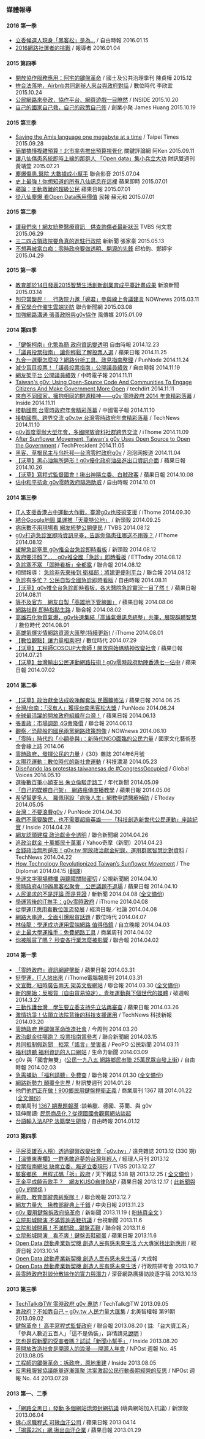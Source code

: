 ### 媒體報導

#### 2016 第一季

* [立委候選人現身「黑客松」是為...](http://news.ltn.com.tw/news/politics/breakingnews/1573359) / 自由時報 2016.01.15
* [2016網路社運者的挑戰](https://www.twreporter.org/a/opinion-tang) / 報導者 2016.01.04

#### 2015 第四季

* [開放協作服務應用：阿宅的鍵盤革命](https://www.ndc.gov.tw/cp.aspx?n=2A117ADDF16F6181&s=9064B3F41FA3A734) / 國土及公共治理季刊 陳貞樺 2015.12 
* [拚合法落地，Airbnb共同創辦人來台與政府對話](http://www.bnext.com.tw/article/view/id/37756) / 數位時代 李欣宜  2015.10.24
* [公民網路來參政，協作平台、網頁遊戲一目瞭然](http://www.inside.com.tw/2015/10/20/president-election-policy-comparison) / INSIDE 2015.10.20
* [自己的國家自己救，自己的政策自己修](http://www.meetclub.tw/article/view/id/36558) / 創業小聚 James Huang 2015.10.19


#### 2015 第三季

* [Saving the Amis language one megabyte at a time](http://www.taipeitimes.com/News/feat/archives/2015/09/28/2003628753) / Taipei Times 2015.09.28
* [簡單搞懂複雜預算！北市率先推出預算視覺化](http://www.thenewslens.com/post/217538/) 關鍵評論網 阿Ken 2015.09.11
* [讓八仙傷患系統即時上線的那群人 「Open data」集小兵立大功](http://www.wealth.com.tw/article_in.aspx?nid=5315) 財訊雙週刊 黃靖萱 2015.07.21
* [塵爆傷患.醫院 大數據成小幫手](https://video.udn.com/news/338251) 聯合影音 2015.07.04
* [史上最強！你想知道的所有八仙訊息在這裡](http://www.appledaily.com.tw/realtimenews/article/new/20150701/639311/) 蘋果即時 2015.07.01
* [蘋論：主動救難的超級公民](http://www.appledaily.com.tw/appledaily/article/headline/20150701/36639766/) 蘋果日報 2015.07.01
* [從八仙塵爆 看Open Data應用價值](http://www.peoplenews.tw/news/ed1b9fd3-caf1-4814-b814-0e34f12aab02) 民報 蘇元和 2015.07.01

#### 2015 第二季

* [讓我們來！網友統整醫療資訊　供查詢傷者最新狀況](http://news.tvbs.com.tw/life/news-605396/) TVBS 何文君 2015.06.29
* [三二四占領政院要角真的進駐行政院](http://www.new7.com.tw/NewsView.aspx?t=TOP&i=TXT20150513161905KLL) 新新聞 張家豪 2015.05.13
* [不想再被當白痴：零時政府要做透明、開源的先鋒](http://www.books.com.tw/web/sys_serialtext/?item=0010673408) 邱柏鈞、鄭婷宇 2015.04.29

#### 2015 第一季

* [教育部於14日發表2015智慧生活創新創業育成平臺計畫成果](http://news.sina.com.tw/article/20150314/13984024.html) 新浪新聞 2015.03.14
* [別只當酸民！　行政院力邀「婉君」參與線上會議建言](http://www.nownews.com/n/2015/03/11/1628099) NOWnews 2015.03.11
* [產官學合作催生雲端災防](http://udn.com/news/story/7240/751018-%E7%94%A2%E5%AE%98%E5%AD%B8%E5%90%88%E4%BD%9C-%E5%82%AC%E7%94%9F%E9%9B%B2%E7%AB%AF%E7%81%BD%E9%98%B2) 聯合新聞網 2015.03.08
* [加強網路溝通 張善政盼與g0v協作](http://www.stormmediagroup.com/opencms/news/detail/6786df9e-97e3-11e4-ad2b-ef2804cba5a1/?uuid=6786df9e-97e3-11e4-ad2b-ef2804cba5a1) 風傳媒 2015.01.09

#### 2014 第四季
* [「鍵盤柯南」化繁為簡 政府資訊變透明](http://news.ltn.com.tw/news/politics/paper/841280/print) 自由時報 2014.12.23
* [「議員投票指南」 讓你輕鬆了解投票人選](http://www.appledaily.com.tw/realtimenews/article/recommend/20141125/512760) / 蘋果日報 2014.11.25
* [九合一選舉怎麼投？網路分析工具、政見指南整理](http://punnode.com/archives/25939) / PunNode 2014.11.24
* [減少盲目投票！「議員投票指南」公開議員績效](http://election.ltn.com.tw/2014/news.php?rno=1&type=breakingnews&no=1161454) / 自由時報 2014.11.19
* [網友架平台 公開議員績效](http://www.chinatimes.com/newspapers/20141111000516-260107) / 中時電子報 2014.11.11
* [Taiwan's g0v: Using Open-Source Code And Communities To Engage Citizens And Make Government More Open](https://www.techdirt.com/articles/20141107/10025529078/taiwans-g0v-using-open-source-code-communities-to-engage-citizens-make-government-more-open.shtml) / techdirt 2014.11.11
* [來自不同國家，擁抱相同的開源精神——g0v 零時政府 2014 年會精彩落幕](http://www.inside.com.tw/2014/11/11/g0v-summit-2014) / Inside 2014.11.11
* [接軌國際 台零時政府年會精彩落幕](http://www.chinatimes.com/realtimenews/20141110005589-260412) / 中國電子報 2014.11.10
* [接軌國際、跨界交流 g0v.tw 台灣零時政府年會精彩落幕](http://technews.tw/2014/11/10/g0v-tw-summit/) /  TechNews 2014.11.10
* [g0v首度舉辦大型年會，多國開放資料社群跨界交流](http://www.ithome.com.tw/news/92174) / iThome 2014.11.09
* [After Sunflower Movement, Taiwan's g0v Uses Open Source to Open the Government](http://techpresident.com/news/wegov/25339/sunflower-movement-g0v-taiwan-open-government) / TechPresident 2014.11.05
* [黑客、草根民主与乌托邦—台湾零时政府g0v](https://pao-pao.net/article/209) / 泡泡网报道 2014.11.04
* [【沃草】黑心油無所遁形！g0v優化政府油品進出口資訊介面](http://www.appledaily.com.tw/realtimenews/article/politics/20141026/494646/) / 蘋果日報 2014.10.26
* [【沃草】寫程式監督國會！揪出神隱立委、白賊政客](http://www.appledaily.com.tw/realtimenews/article/politics/20141008/484195/) / 蘋果日報 2014.10.08
* [佔中和平抗命 g0v零時政府隔海助威](http://news.ltn.com.tw/news/world/breakingnews/1120109) / 自由時報 2014.10.01

#### 2014 第三季
* [IT人支援香港占中運動大作戰，臺灣g0v也技術支援](http://www.ithome.com.tw/news/91209) / iThome 2014.09.30
* [結合Google地圖 巢運推「天龍特公地」](http://newtalk.tw/news/2014/09/25/51807.html) / 新頭殼 2014.09.25
* [病床數不用現場看 網友統整公開便民](http://video.n.yam.com/20140812484402/%E7%97%85%E5%BA%8A%E6%95%B8%E4%B8%8D%E7%94%A8%E7%8F%BE%E5%A0%B4%E7%9C%8B%20%E7%B6%B2%E5%8F%8B%E7%B5%B1%E6%95%B4%E5%85%AC%E9%96%8B%E4%BE%BF%E6%B0%91) / TVBS 2014.08.12
* [g0v打造急診室即時資訊平臺，告訴你傷患往哪送不用等？](http://www.ithome.com.tw/news/90038) / IThome 2014.08.12
* [緩解急診塞車 g0v推全台急診即時看板](http://newtalk.tw/news/2014/08/11/50244.html) / 新頭殼 2014.08.12
* [政府要汗顏了…　g0v推全國「急診」即時看板](http://www.ettoday.net/news/20140811/388527.htm) / ETToday 2014.08.12
* [急診塞不塞 「即時看板」全都露](http://mag.udn.com/mag/life/storypage.jsp?f_MAIN_ID=207&f_SUB_ID=449&f_ART_ID=529180) / 聯合報 2014.08.12
 * 相關報導： [急診非先來後到 衛福部：將建更便利平台](http://mag.udn.com/mag/life/storypage.jsp?f_ART_ID=529177&kdid=AR10&r=3) / 聯合報 2014.08.12
* [急診有多忙？ 公民自製全國急診即時看版](http://news.ltn.com.tw/news/life/breakingnews/1078470) / 自由時報 2014.08.11
* [【沃草】g0v推全台急診即時看板，各大醫院急診實況一目了然！](http://www.appledaily.com.tw/realtimenews/article/politics/20140811/449892/) / 蘋果日報 2014.08.11
* [等不及官方　網友自製「高雄地下管線圖」](http://www.appledaily.com.tw/realtimenews/article/local/20140806/447139/) / 蘋果日報 2014.08.06
* [網路社群 即時指點生路](http://money.udn.com/storypage.php?sub_id=5958&art_id=198951) / 聯合報 2014.08.02
* [高雄石化物質氣爆，g0v快速集結「高雄氣爆訊息統整」共筆，展現群體智慧](http://www.bnext.com.tw/article/view/id/33255) / 數位時代 2014.08.01
* [高雄氣爆災情網路資源大匯整(持續更新)](http://www.ithome.com.tw/news/89808) / iThome 2014.08.01
* [【數位觀點】讓力量相乘吧!](http://www.bnext.com.tw/article/view/id/33212) / 數位時代 2014.07.29
* [【沃草】工程師COSCUP大會師！開放原始碼精神改變社會](http://www.appledaily.com.tw/realtimenews/article/new/20140721/437114/) / 蘋果日報 2014.07.21
* [【沃草】台灣輸出公民運動網路技術！g0v零時政府助陣香港七一佔中](http://www.appledaily.com.tw/realtimenews/article/new/20140702/426671/) / 蘋果日報 2014.07.02


#### 2014 第二季
* [【沃草】政治獻金法成收賄解套法 民團籲修法](http://www.appledaily.com.tw/realtimenews/article/new/20140624/421819/%E3%80%90%E6%B2%83%E8%8D%89%E3%80%91%E6%94%BF%E6%B2%BB%E7%8D%BB%E9%87%91%E6%B3%95%E6%88%90%E6%94%B6%E8%B3%84%E8%A7%A3%E5%A5%97%E6%B3%95%E6%B0%91%E5%9C%98%E7%B1%B2%E4%BF%AE%E6%B3%95) / 蘋果日報 2014.06.25
* [台灣/台南：「沒有人」獲得台南黑客松大獎](http://punnode.com/archives/17650) / PunNode 2014.06.24
* [全球最活躍的開放政府組織在台灣！](http://www.appledaily.com.tw/realtimenews/article/politics/20140613/415694/%E3%80%90%E6%B2%83%E8%8D%89%E3%80%91%E5%85%A8%E7%90%83%E6%9C%80%E6%B4%BB%E8%BA%8D%E7%9A%84%E9%96%8B%E6%94%BE%E6%94%BF%E5%BA%9C%E7%B5%84%E7%B9%94%E5%9C%A8%E5%8F%B0%E7%81%A3%EF%BC%81) / 蘋果日報 2014.06.13
* [張善政：市場調節 4G會降價](http://mag.udn.com/mag/digital/storypage.jsp?f_MAIN_ID=323&f_SUB_ID=2952&f_ART_ID=519404) / 聯合報 2014.06.13
* [觀察／恐龍般的國民兩黨網路政策想像](http://www.nownews.com/n/2014/06/10/1270440) / NOWnews 2014.06.10
* [「零時」時代的「小額參與」：新時代NGO面臨的公民力量](http://www.ncafroc.org.tw/mag/news1_show.asp?id=150&tp=nextp) / 國家文化藝術基金會線上誌 2014.06
* [零時政府，發揮公民的力量](http://www.30.com.tw/article_content_25486.html) /《30》雜誌 2014年6月號
* [太陽花運動：數位時代的新社會運動](http://techsoup-taiwan.blogspot.com/2014/05/blog-post.html) / 科技濃湯 2014.05.23
* [Diseñando las protestas taiwanesas de #CongressOccupied](http://es.globalvoicesonline.org/2014/05/10/disenando-las-protestas-taiwanesas-de-congressoccupied/) / Global Voices 2014.05.10
* [選後數百筆小額支出 朱立倫駁走路工](https://www.youtube.com/watch?v=-UruElk0X5o) / 年代新聞 2014.05.09
* [「自己的媒體自己架」　網路瘋傳直播教學](http://mag.udn.com/mag/digital/storypage.jsp?f_ART_ID=510634) / 蘋果日報 2014.05.06
* [希望幫更多人　羅佩琪設「病後人生」網教申請醫療補助](http://www.ettoday.net/news/20140505/353528.htm) / ETtoday 2014.05.05
* [台灣：不要浪費g0v](http://punnode.com/archives/14548) / PunNode 2014.04.30
* [我們不需要酸民，也不需要超級英雄——「科技創造新世代公民運動」座談紀實](http://www.inside.com.tw/2014/04/28/57379) / Inside 2014.04.28
* [網友認領建檔 政治獻金全透明](http://mag.udn.com/mag/digital/storypage.jsp?f_MAIN_ID=314&f_SUB_ID=5852&f_ART_ID=510634) / 聯合新聞網 2014.04.26
* [追政治獻金 十萬鄉民十萬軍](https://tw.news.yahoo.com/%E8%BF%BD%E6%94%BF%E6%B2%BB%E7%8D%BB%E9%87%91-%E5%8D%81%E8%90%AC%E9%84%89%E6%B0%91%E5%8D%81%E8%90%AC%E8%BB%8D-103434978.html) / Yahoo奇摩（新聞）2014.04.23
* [金錢政治無所遁形！g0v.tw 開放政治獻金紀錄，運用群眾智慧比對資料](http://technews.tw/2014/04/22/follow-the-money-to-chase-the-champion-finance-using-crowd-sourcing-by-g0v-tw/) / TechNews 2014.04.22
* [How Technology Revolutionized Taiwan’s Sunflower Movement](http://thediplomat.com/2014/04/how-technology-revolutionized-taiwans-sunflower-movement/2/) / The Diplomat 2014.04.15 ([翻譯](http://www.ptt.cc/bbs/FuMouDiscuss/M.1397728649.A.D9B.html))
* [學運文字現場轉播 與聽障關聯密切](http://news.pts.org.tw/detail.php?NEENO=266408) / 公視新聞網 2014.04.10
* [零時政府4/19辦黑客松聚會　公民議題不退場](http://www.appledaily.com.tw/realtimenews/article/politics/20140410/376241/) / 蘋果日報 2014.04.10
* [人民渴求的不是評論 而是見證](http://www.new7.com.tw/NewsView.aspx?i=TXT20140402141407S2D) / 新新聞 2014.04.08 ([全文備份](https://gist.github.com/pofeng/10172453))
* [學運背後的IT推手：g0v零時政府](http://www.ithome.com.tw/tech/86462) / iThome 2014.04.08
* [從學運IT應用看數位匯流發展](http://udn.com/NEWS/OPINION/OPI1/8598406.shtml) / 經濟日報╱社論 2014.04.08
* [網路大串連，全面引爆服貿話題](http://www.bnext.com.tw/article/view/id/31696) / 數位時代 2014.04.07
* [林佳龍：學運成功運用雲端網路 值得借鏡](http://www.idn.com.tw/news/news_content.php?catid=1&catsid=2&catdid=0&artid=20140403abcd022) / 自立晚報 2014.04.03
* [史上最大學運推手：免費網路工具](http://www.businessweekly.com.tw/KWebArticle.aspx?ID=54104&path=f) / 商業周刊 2014.04.02
* [你被服貿了嗎？ 秒查各行業怎麼被影響](http://udn.com/NEWS/BREAKINGNEWS/BREAKINGNEWS1/8586658.shtml) / 聯合報 2014.04.02

#### 2014 第一季
* [「零時政府」資訊網避壟斷](http://www.appledaily.com.tw/appledaily/article/headline/20140331/35736590) / 蘋果日報 2014.03.31
* [挺學運，IT人站出來](http://www.ithome.com.tw/voice/86263) / iThome電腦報周刊 2014.03.31
* [文宣戰／紐時廣告兩天 架英文版網站](http://udn.com/NEWS/NATIONAL/NAT4/8580445.shtml) / 聯合報 2014.03.30 ([全文備份](https://gist.github.com/pofeng/5fe9ff159e313b9017b9))
* [新的開始：反服貿（自由貿易協定），青年運動與下個世代的媒體](http://pots.tw/node/12419) / 破週報 2014.3.27
* [三動作護台灣　學生要立委支持先立法再審查](http://www.appledaily.com.tw/realtimenews/article/politics/20140326/367296/%E4%B8%89%E5%8B%95%E4%BD%9C%E8%AD%B7%E5%8F%B0%E7%81%A3%E3%80%80%E5%AD%B8%E7%94%9F%E8%A6%81%E7%AB%8B%E5%A7%94%E6%94%AF%E6%8C%81%E5%85%88%E7%AB%8B%E6%B3%95%E5%86%8D%E5%AF%A9%E6%9F%A5) / 蘋果日報 2014.03.26
* [激情抗爭！佔領立法院背後的科技支援運用](http://technews.tw/2014/03/20/the-technogloyy-behind-the-occupied-taiwan-parliament-protest/) / TechNews 科技新報 2014.03.20
* [零時政府 用鍵盤革命改造社會](http://www.businesstoday.com.tw/article-content-92748-106543) / 今周刊 2014.03.20
* [政治獻金往哪跑？ 投票指南當參考](http://mag.udn.com/mag/digital/storypage.jsp?f_ART_ID=503902) / 聯合新聞網 2014.03.15
* [共同抵制假新聞　拒當「謠言」受害者](http://www.peopo.org/news/234245) / PeoPO 公民新聞 2014.03.11
* [福利請聽 福利資訊的入口網站](http://www.vita.tw/2014/03/blog-post_6321.html) / 生命力新聞 2014.03.09
* g0v 與「國會無雙」([公民一九八五 網路鄉民串聯 25萬民眾自發上街](http://www.libertytimes.com.tw/2014/new/feb/3/today-specialreport1.htm)) / 自由時報 2014.02.03
* [急需補助 「福利請聽」免費查](http://udn.com/NEWS/NATIONAL/NAT5/8459202.shtml) / 聯合報 2014.01.30 ([全文備份](https://gist.github.com/pofeng/8712093))
* [網路新勢力 顛覆全世界](http://www.pubu.com.tw/news/%E7%B6%B2%E8%B7%AF%E6%96%B0%E5%8B%A2%E5%8A%9B-%E9%A1%9B%E8%A6%86%E5%85%A8%E4%B8%96%E7%95%8C-1093) / 財訊雙週刊 2014.01.28
* 他們[他們正在做！900鄉民用鍵盤捍衛正義](http://www.businessweekly.com.tw/KArticle.aspx?id=53258) / 商業周刊 1367 期 2014.01.22 ([全文備份](http://i.imgur.com/YXK7jp5.png))
 *  商業周刊  [1367 期專題報導](http://www.businessweekly.com.tw/EMagMainPage.aspx?id=2069)  :談希臘、德國、芬蘭、與 g0v
 *  延伸閱讀: [民怨商品化？從德國國會觀察網站談起](https://g0v.hackpad.com/CGIWfeyAG5r)
* [台語輸入法APP 法籍學生研發](http://www.libertytimes.com.tw/2014/new/jan/12/today-life2.htm) / 自由時報 2014.01.12

#### 2013 第四季
* [平民英雄百人榜〉透過鍵盤改變社會「g0v.tw」](http://www.gvm.com.tw/Boardcontent_24516.html)/ 遠見雜誌 2013.12 (330 期)
* [【溫肇東專欄】一群勇敢追夢的台灣年輕人](http://www.managertoday.com.tw/?p=36688) / 經理人月刊 2013.12
* [投票指南網站 缺席立委、叛逆立委現形](http://video.n.yam.com/20131227014669/%E6%8A%95%E7%A5%A8%E6%8C%87%E5%8D%97%E7%B6%B2%E7%AB%99%20%E7%BC%BA%E5%B8%AD%E7%AB%8B%E5%A7%94%E3%80%81%E5%8F%9B%E9%80%86%E7%AB%8B%E5%A7%94%E7%8F%BE%E5%BD%A2) / TVBS 2013.12.27
* [駭客鄉民　用程式碼「拆」政府](http://www.cw.com.tw/article/article.action?id=5054859) / 天下雜誌 538 期  2013.12.25 ( [全文備份](https://gist.github.com/pofeng/8209425) )
* [王金平成饒舌歌手？　網友KUSO自律RAP](http://www.appledaily.com.tw/realtimenews/article/politics/20131217/310468/%E7%8E%8B%E9%87%91%E5%B9%B3%E6%88%90%E9%A5%92%E8%88%8C%E6%AD%8C%E6%89%8B%EF%BC%9F%E3%80%80%E7%B6%B2%E5%8F%8BKUSO%E8%87%AA%E5%BE%8BRAP) / 蘋果日報 2013.12.17 ( [此新聞與 g0v 的關係](http://mmdays.com/2013/12/24/%E7%95%B6%E7%8E%8B%E6%BE%A4%E9%87%91%E5%B9%B3%E8%BC%B8%E7%B5%A6mc%E7%BE%8E%E6%B1%9F%EF%BC%9A%E4%B8%80%E5%89%87%E4%BB%A5%E5%96%9C%EF%BC%8C%E4%B8%80%E5%89%87%E4%BB%A5%E6%86%82/) )
* [萌典，教育部辭典糾察隊！](http://mag.udn.com/mag/digital/storypage.jsp?f_MAIN_ID=314&f_SUB_ID=5852&f_ART_ID=488985) / 聯合晚報 2013.12.7
* [網友力量大　揪教部辭典上千錯](http://www.cdnews.com.tw/cdnews_site/docDetail.jsp?coluid=121&docid=102545719) / 中央日報 2013.11.23
* [g0v 要用鍵盤拆政府搞革命](http://www.new7.com.tw/NewsView.aspx?i=TXT20131113142202RPZ) / 新新聞 2013.11.19 ( [粉絲頁全文](https://www.facebook.com/photo.php?fbid=643521622366684) )
* [立院影城開演 不滿質詢丟鞋抗議](http://www.ttv.com.tw/102/11/1021106/10211064937503I.htm) / 台視新聞 2013.11.6
* [立院影城開幕！不滿問政…鍵盤丟鞋](http://www.udn.com/2013/11/6/NEWS/NATIONAL/NAT5/8276503.shtml) / 聯合報 2013.11.6
* [立院影城開演　看不爽！鍵盤丟鞋砸蛋](http://www.appledaily.com.tw/realtimenews/article/politics/20131106/287629/%E7%AB%8B%E9%99%A2%E5%BD%B1%E5%9F%8E%E9%96%8B%E6%BC%94%E3%80%80%E7%9C%8B%E4%B8%8D%E7%88%BD%EF%BC%81%E9%8D%B5%E7%9B%A4%E4%B8%9F%E9%9E%8B%E7%A0%B8%E8%9B%8B) / 蘋果日報 2013.11.6
* [Open Data 啟動產業新契機 創造人民有感未來生活 六大專家找出新應用](http://edn.udn.com/news/view.jsp?aid=670249&cid=10) / 經濟日報 2013.10.14
* [Open Data 啟動產業新契機 創造人民有感未來生活](http://n.yam.com/greatnews/politics/20131024/20131024842076.html) / 大成報
* [Open Data 啟動產業新契機  創造人民有感未來生活](http://mypaper.pchome.com.tw/026955/post/1325734985) / 行政院研考會 2013.10.7
* [與零時政府對談分散協作的實力與潛力](http://blog.roodo.com/subing/archives/25782718.html) /  深音網路廣播訪談逐字稿 2013.10.13

#### 2013 第三季
* [TechTalk@TW 零時政府 g0v 專訪](http://www.techtalk.tw/2013/09/episode-21-g0v.html) / TechTalk@TW 2013.09.05
* [靠政府？不如靠自己 – g0v.tw 人民力量大匯集](http://www.naipo.com/portals/1/web_tw/Knowledge_Center/Editorial/publish-102.htm) / 北美智權報 第91期 2013.09.02
* [鍵盤革命！ 高手寫程式監督政府](http://udn.com/NEWS/NATIONAL/NAT5/8108263.shtml) / 聯合報 2013.08.20 ( 註:「台大資工系」「參與人數近五百人」「這不是偽裝」，詳情請見[說明](https://www.facebook.com/photo.php?fbid=10151869138785668) )
* [您也是假新聞的受害者嗎？試試「新聞小幫手」](http://www.inside.com.tw/2013/08/20/chrome-extension-newshelper) / Inside 2013.08.20
* [用開放改造社會是開源人的浪漫──開源人年會](http://npost.tw/archives/1860) / NPOst 週報 No. 45 2013.08.05
* [工程師的鍵盤革命：拆政府，原地重建](http://www.inside.com.tw/2013/08/05/coscup-2013-coders-keyboard-revolution) / Inside 2013.08.05
* [反黑箱服貿協議能量逐漸匯聚 洪案激起公民行動長期經營的反思](http://npost.tw/archives/1759) / NPOst 週報 No. 44 2013.07.28

#### 2013 第一、二季
* [「網路全黑日」發動 多個網站熄燈封網抗議](http://tw.news.yahoo.com/%E7%B6%B2%E8%B7%AF%E5%85%A8%E9%BB%91%E6%97%A5-%E7%99%BC%E5%8B%95-%E5%A4%9A%E5%80%8B%E7%B6%B2%E7%AB%99%E7%86%84%E7%87%88%E5%B0%81%E7%B6%B2%E6%8A%97%E8%AD%B0-174421974.html) (萌典網站加入抗議) / 新頭殼 2013.06.04
* [佛心求職程式 可揪血汗公司](http://www.appledaily.com.tw/appledaily/article/headline/20130414/34951484/) / 蘋果日報 2013.04.14
* [「揭露22K」網 揪出血汗企業](http://www.appledaily.com.tw/appledaily/article/headline/20130129/34800790/) / 蘋果日報 2013.01.29

